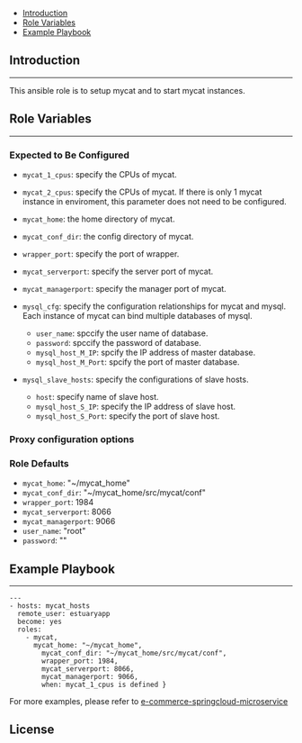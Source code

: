 * [Introduction](#1)
* [Role Variables](#2)
* [Example Playbook](#3)

## <a name="1">Introduction</a>
--------------

This ansible role is to setup mycat and to start mycat instances. 

## <a name="2">Role Variables</a>
--------------
### Expected to Be Configured

* `mycat_1_cpus`: specify the CPUs of mycat.
* `mycat_2_cpus`: specify the CPUs of mycat. If there is only 1 mycat instance in enviroment, this parameter does not need to be configured.
* `mycat_home`: the home directory of mycat.
* `mycat_conf_dir`: the config directory of mycat.
* `wrapper_port`:  specify the port of wrapper.
* `mycat_serverport`: specify the server port of mycat.
* `mycat_managerport`: specify the manager port of mycat.

* `mysql_cfg`:  specify the configuration relationships for mycat and mysql. Each instance of mycat can bind multiple databases of mysql.
    * `user_name`: spccify the user name of database.
    * `password`: spccify the password of database.
    * `mysql_host_M_IP`: spcify the IP address of master database.
    * `mysql_host_M_Port`: spcify the port of master database.

* `mysql_slave_hosts`: specify the configurations of slave hosts.
    * `host`: specify name of slave host.
    * `mysql_host_S_IP`: specify the IP address of slave host.
    * `mysql_host_S_Port`: specify the port of slave host.

### Proxy configuration options

### Role Defaults
* `mycat_home`: "~/mycat_home"
* `mycat_conf_dir`: "~/mycat_home/src/mycat/conf"
* `wrapper_port`: 1984
* `mycat_serverport`: 8066
* `mycat_managerport`: 9066
* `user_name`: "root"
* `password`: ""

## <a name="3">Example Playbook</a>
----------------

```
---
- hosts: mycat_hosts 
  remote_user: estuaryapp
  become: yes
  roles:
    - mycat,
      mycat_home: "~/mycat_home",
        mycat_conf_dir: "~/mycat_home/src/mycat/conf",
        wrapper_port: 1984,
        mycat_serverport: 8066,
        mycat_managerport: 9066,
        when: mycat_1_cpus is defined }
```    

For more examples, please refer to [e-commerce-springcloud-microservice](https://github.com/open-estuary/appbenchmark/tree/master/apps/e-commerce-solutions/e-commerce-springcloud-microservice)

License
-------


